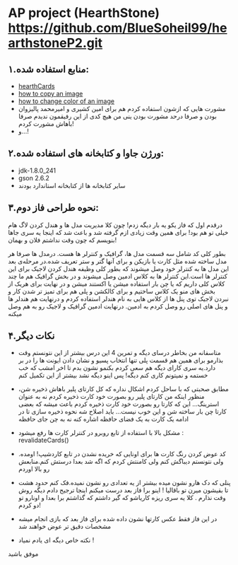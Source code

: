 
 AP project (HearthStone) 
 https://github.com/BlueSoheil99/hearthstoneP2.git
 ====
 ۱.منابع استفاده شده:
 ------
 * [hearthCards](http://www.hearthcards.net/)
 * [how to copy an image](https://www.dyclassroom.com/image-processing-project/how-to-convert-a-color-image-into-grayscale-image-in-java)
 * [how to change color of an image]( https://www.programcreek.com/java-api-examples/?class=java.awt.image.BufferedImage&method=copyData)
 * مشورت هایی که ازشون استفاده کردم هم برای امین کشیری و امیرمحمد پالیزوان بودن و صرفا درحد مشورت بودن ینی من هیچ کدی از این رفیقمون ندیدم صرفا باهاش مشورت کردم!
 * و...!
 
 
 ۲.ورژن جاوا و کتابخانه های استفاده شده:
 --
 * jdk-1.8.0_241
 * gson 2.6.2
 * سایر کتابخانه ها از کتابخانه استاندارد بودند 
 
 
 
 ۳.نحوه طراحی فاز دوم:
 ---
 درقدم اول که فاز یکو یه بار دیگه زدم! چون کلا مدیریت مدل ها و هندل کردن لاگ هام خیلی تو هم بود! برای همین وقت زیادی ازم گرفته شد و باعث شد که اینجا یه سری جاها بنویسم که چون وقت نداشتم فلان و بهمان!
 
بطور کلی کد شامل سه قسمت مدل ها، گرافیک و کنترلر ها هست. درمدل ها صرفا هر مدل ساخته شده مثل کارت یا بازیکن و برای آنها گتر و ستر تعریف شده.در مرحله‌ی بعد این مدل ها به کنترلر خود وصل میشوند که بطور کلی وظیفه هندل کردن لاجیک برای این کنترلر ها است.این کنترلر ها به کلاس ادمین وصل میشوند و در بخش گرافیک هم ما چند کلاس کلی داریم که یا چن بار استفاده میشن یا اکستند میشن و در نهایت برای هریک از بخش های منو یک کلاس ساختیم و برای کالکشن و پلی هم برای تمیز تر شدن کار و نبردن لاجیک توی پنل ها از کلاس هایی به نام هندلر استفاده کردم و درنهایت هم هندلر ها و پنل های اصلی رو وصل کردم به ادمین. درنهایت ادمین گرافیک و لاجیک رو به هم وصل میکنه

 ۴.نکات دیگر
 --
 * متاسفانه من بخاطر درسای دیگه و تمرین 4 این درس بیشتر از این نتونستم وقت بذارمو برای همین هم قسمت پلی تنها انتخاب پسیو  و نشان دادن ایونت ها را در بر دارد.یه سری کارای دیگه هم سعی کردم بکنمو نشون بدم تا اخر امشب که خب خستمه و نمیتونم کاری کنم دیگه! پس اینو دیگه نشد بیشتر از این تکمیل کنم
 * مطابق صحبتی که با ساحل کردم اشکال نداره که کل کارتای پلیر باهاش ذخیره شن، منظور اینکه من کارتای پلیر رو بصورت خود کارت ذخیره کردم نه به عنوان استرینگ... این که کارتا رو بصورت خود کارت ذخیره کردم باعث میشه که بعضی کارتا چن بار ساخته شن و این خوب نیست... باید اصلاح شه نحوه ذخیره سازی تا در ادامه یک کارت به یک فضای حافظه اشاره کنه نه به چن جای حافظه
 
  * مشکل بالا با استفاده از تابع روبرو در کنترلر کارت ها رفع میشود : revalidateCards()
 
 * کد عوض کردن رنگ کارت ها برای اونایی که خریده نشدن در تابع کاردشیپ! اومده. ولی نتونستم دیباگش کنم ولی کامنتش کردم که اگه شد بعدا درستش کنم.منابعش رو بالا اوردم
 
 * پنلی که دک هارو نشون میده بیشتر از یه تعدادی رو نشون نمیده.فک کنم حدود هشت تا بقیشون میرن تو باقالیا ! اینو برا فاز بعد درست میکنم اینجا ترجیح دادم دیگه روش وقت نذارم
 . کلا یه سری ریزه کاریاشو که گیر داشتم که گذاشتم برا بعدا و اونارو تو دو کردم!
 
 * در این فاز فقط عکس کارتها نشون داده شده برای فاز بعد که بازی انجام میشه مشخصات دقیق تر عوض خواهند شد
 
 * نکته خاص دیگه ای یادم نمیاد ! 
 
 موفق باشید
 
 
